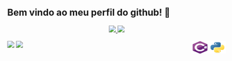 ## Bem vindo ao meu perfil do github! 👾

<div align="center">
  <a href="https://github.com/4llanP">
  <img aling="right" height="170em" src="https://github-readme-stats.vercel.app/api?username=4llanP&show_icons=true&theme=dark&include_all_commits=true&count_private=true"/>
  <img aling="left" height="170em" src="https://github-readme-stats.vercel.app/api/top-langs/?username=4llanP&layout=compact&langs_count=7&theme=dark"/>
</div> 
  
<div style="display: inline_block"><br>
  <a href="https://instagram.com/o__all4n?utm_medium=copy_link" target="_blank"><img src="https://img.shields.io/badge/-Instagram-%23E4405F?style=for-the-badge&logo=instagram&logoColor=white" target="_blank"></a>
  <a href="https://www.linkedin.com/in/allanpuga/" target="_blank"><img src="https://img.shields.io/badge/-LinkedIn-%230077B5?style=for-the-badge&logo=linkedin&logoColor=white" target="_blank"></a> 
    <img align="right" alt="Python" height="30" width="40" src="https://raw.githubusercontent.com/devicons/devicon/master/icons/python/python-original.svg">
  <img align="right" alt="Csharp" height="30" width="40" src="https://raw.githubusercontent.com/devicons/devicon/master/icons/csharp/csharp-original.svg">
</div>
